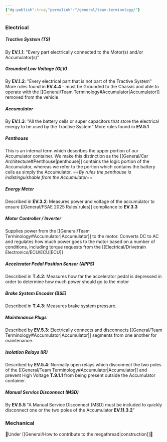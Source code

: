 ```yaml
---
{"dg-publish":true,"permalink":"/general/team-terminology/"}
---
```


### Electrical
##### Tractive System (TS)
By **EV.1.1**: "Every part electrically connected to the Motor(s) and/or Accumulator(s)"
##### Grounded Low Voltage (GLV)
By **EV.1.2**: "Every electrical part that is not part of the Tractive System" More rules found in **EV.4.4** - must be Grounded to the Chassis and able to operate with the [[General/Team Terminology#Accumulator\|Accumulator]] removed from the vehicle
##### Accumulator
By **EV.1.3**: "All the battery cells or super capacitors that store the electrical energy to be used by the Tractive System" More rules found in **EV.5.1**
##### Penthouse
This is an internal term which describes the upper portion of our Accumulator container. We make this distinction as the [[General/Car Architecture#Penthouse\|penthouse]] contains the logic portion of the Accumulator, whereas we refer to the portion which contains the battery cells as simply the Accumulator. ==*By rules the penthouse is indistinguishable from the Accumulator*==
##### Energy Meter
Described in **EV.3.2**: Measures power and voltage of the accumulator to ensure [[General/FSAE 2025 Rules\|rules]] compliance to **EV.3.3**
##### Motor Controller / Inverter
Supplies power from the [[General/Team Terminology#Accumulator\|Accumulator]] to the motor. Converts DC to AC and regulates how much power goes to the motor based on a number of conditions, including torque requests from the [[Electrical/Drivetrain Electronics/ECU/ECU\|ECU]]
##### Accelerator Pedal Position Sensor (APPS)
Described in **T.4.2**: Measures how far the accelerator pedal is depressed in order to determine how much power should go to the motor
##### Brake System Encoder (BSE)
Described in **T.4.3**: Measures brake system pressure.
##### Maintenance Plugs
Described by **EV.5.3**: Electrically connects and disconnects [[General/Team Terminology#Accumulator\|Accumulator]] segments from one another for maintenance.
##### Isolation Relays (IR)
Described by **EV.5.4**: Normally open relays which disconnect the two poles of the [[General/Team Terminology#Accumulator\|Accumulator]] and prevent High Voltage **T.9.1.1** from being present outside the Accumulator container.
##### Manual Service Disconnect (MSD)
By **EV.5.5** "A Manual Service Disconnect (MSD) must be included to quickly disconnect one or the two poles of the Accumulator **EV.11.3.2**"

### Mechanical
🚧Under [[General/How to contribute to the megathread\|construction]]🚧